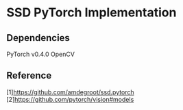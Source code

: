 # SSD PyTorch Implementation


## Dependencies
PyTorch v0.4.0
OpenCV

## Reference
[1]https://github.com/amdegroot/ssd.pytorch
[2]https://github.com/pytorch/vision#models
